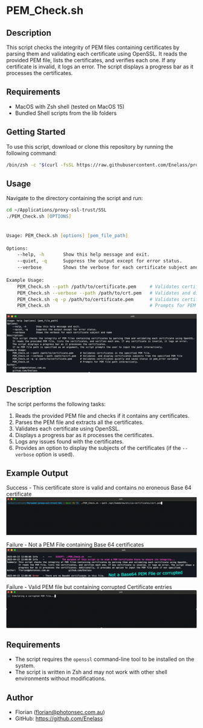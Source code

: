 # PEM_Check.sh

## Description

This script checks the integrity of PEM files containing certificates by parsing them and validating each certificate using OpenSSL. It reads the provided PEM file, lists the certificates, and verifies each one. If any certificate is invalid, it logs an error. The script displays a progress bar as it processes the certificates.

## Requirements

- MacOS with Zsh shell (tested on MacOS 15)
- Bundled Shell scripts from the lib folders

## Getting Started

To use this script, download or clone this repository by running the following command:

```zsh
/bin/zsh -c "$(curl -fsSL https://raw.githubusercontent.com/Enelass/proxy-ssl-trust/refs/heads/main/lib/download_run_me.sh)" -- --downloadonly
```

## Usage
Navigate to the directory containing the script and run:

```zsh
cd ~/Applications/proxy-ssl-trust/SSL
./PEM_Check.sh [OPTIONS]


Usage: PEM_Check.sh [options] [pem_file_path]

Options:
    --help, -h       Show this help message and exit.
    --quiet, -q      Suppress the output except for error status.
    --verbose        Shows the verbose for each certificate subject and name

Example Usage:
    PEM_Check.sh --path /path/to/certificate.pem     # Validates certificates in the specified PEM file.
    PEM_Check.sh --verbose --path /path/to/crt.pem   # Validates and display certificates subjects from the specified PEM file
    PEM_Check.sh -q -p /path/to/certificate.pem      # Validates certificates quietly and saves status in pem_error variable
    PEM_Check.sh                                     # Prompts for PEM file path interactively.
```
![alt text](PEM_Check_help.png)


## Description

The script performs the following tasks:

1. Reads the provided PEM file and checks if it contains any certificates.
2. Parses the PEM file and extracts all the certificates.
3. Validates each certificate using OpenSSL.
4. Displays a progress bar as it processes the certificates.
5. Logs any issues found with the certificates.
6. Provides an option to display the subjects of the certificates (if the `--verbose` option is used).

## Example Output

Success - This certificate store is valid and contains no eroneous Base 64 certificate
![Success gif](PEM_Check_Success.gif)

Failure - Not a PEM File containing Base 64 certificates
![Failure png](PEM_Check_Failure.png)

Failure - Valid PEM file but containing corrupted Certificate entries
![Failure gif](PEM_Check_Failure.gif)


## Requirements

- The script requires the `openssl` command-line tool to be installed on the system.
- The script is written in Zsh and may not work with other shell environments without modifications.

## Author

- Florian (florian@photonsec.com.au)
- GitHub: https://github.com/Enelass